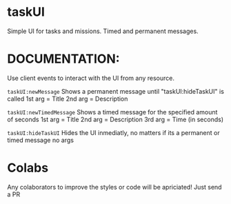 # taskUI
Simple UI for tasks and missions. 
Timed and permanent messages.

# DOCUMENTATION:
Use client events to interact with the UI from any resource.

```taskUI:newMessage``` Shows a permanent message until "taskUI:hideTaskUI" is called
1st arg = Title
2nd arg = Description

```taskUI:newTimedMessage``` Shows a timed message for the specified amount of seconds
1st arg = Title
2nd arg = Description
3rd arg = Time (in seconds)

```taskUI:hideTaskUI``` Hides the UI inmediatly, no matters if its a permanent or timed message
no args

# Colabs
Any colaborators to  improve the styles or code will be apriciated! Just send a PR
